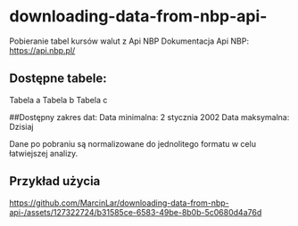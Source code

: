 # downloading-data-from-nbp-api-
Pobieranie tabel kursów walut z Api NBP
Dokumentacja Api NBP: https://api.nbp.pl/

## Dostępne tabele:
Tabela a
Tabela b
Tabela c

##Dostępny zakres dat:
Data minimalna: 2 stycznia 2002
Data maksymalna: Dzisiaj

Dane po pobraniu są normalizowane do jednolitego formatu w celu łatwiejszej analizy. 

## Przykład użycia

https://github.com/MarcinLar/downloading-data-from-nbp-api-/assets/127322724/b31585ce-6583-49be-8b0b-5c0680d4a76d
